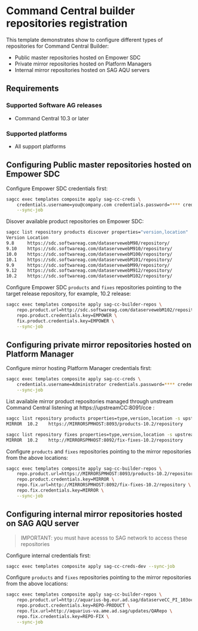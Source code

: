 <!-- Copyright 2013 - 2018 Software AG, Darmstadt, Germany and/or its licensors

   SPDX-License-Identifier: Apache-2.0

    Licensed under the Apache License, Version 2.0 (the "License");
    you may not use this file except in compliance with the License.
    You may obtain a copy of the License at

        http://www.apache.org/licenses/LICENSE-2.0

    Unless required by applicable law or agreed to in writing, software
    distributed under the License is distributed on an "AS IS" BASIS,
     WITHOUT WARRANTIES OR CONDITIONS OF ANY KIND, either express or implied.
     See the License for the specific language governing permissions and

     limitations under the License.                                                  

-->

# Command Central builder repositories registration

This template demonstrates show to configure different types
of repositories for Command Central Builder:

* Public master repositories hosted on Empower SDC
* Private mirror repositories hosted on Platform Managers
* Internal mirror repositories hosted on SAG AQU servers

## Requirements

### Supported Software AG releases

* Command Central 10.3 or later

### Supported platforms

* All support platforms

## Configuring Public master repositories hosted on Empower SDC

Configure Empower SDC credentials first:

```bash
sagcc exec templates composite apply sag-cc-creds \
    credentials.username=you@company.com credentials.password=**** credentials.key=EMPOWER \
    --sync-job
```

Disover available product repositories on Empower SDC:

```bash
sagcc list repository products discover properties="version,location"
Version	Location
9.8    	https://sdc.softwareag.com/dataservewebM98/repository/
9.10   	https://sdc.softwareag.com/dataservewebM910/repository/
10.0   	https://sdc.softwareag.com/dataservewebM100/repository/
10.1   	https://sdc.softwareag.com/dataservewebM101/repository/
9.9    	https://sdc.softwareag.com/dataservewebM99/repository/
9.12   	https://sdc.softwareag.com/dataservewebM912/repository/
10.2   	https://sdc.softwareag.com/dataservewebM102/repository/
```

Configure Empower SDC `products` and `fixes` repositories pointing to
the target release repository, for example, 10.2 release:

```bash
sagcc exec templates composite apply sag-cc-builder-repos \
    repo.product.url=http://sdc.softwareag.com/dataservewebM102/repository \
    repo.product.credentials.key=EMPOWER \
    fix.product.credentials.key=EMPOWER \
    --sync-job
```

## Configuring private mirror repositories hosted on Platform Manager

Configure mirror hosting Platform Manager credentials first:

```bash
sagcc exec templates composite apply sag-cc-creds \
    credentials.username=Administrator credentials.password=**** credentials.key=MIRROR \
    --sync-job
```

List available mirror product repositories managed through unstream Command Central
listening at https://upstreamCC:8091/cce :

```bash
sagcc list repository products properties=type,version,location -s upstreamCC | grep MIRROR
MIRROR	10.2   	https://MIRRORSPMHOST:8093/products-10.2/repository

sagcc list repository fixes properties=type,version,location -s upstreamCC | grep MIRROR
MIRROR	10.2   	http://MIRRORSPMHOST:8092/fix-fixes-10.2/repository
```

Configure `products` and `fixes` repositories pointing to
the mirror repositories from the above locations:

```bash
sagcc exec templates composite apply sag-cc-builder-repos \
    repo.product.url=https://MIRRORSPMHOST:8093/products-10.2/repository \
    repo.product.credentials.key=MIRROR \
    repo.fix.url=http://MIRRORSPMHOST:8092/fix-fixes-10.2/repository \
    repo.fix.credentials.key=MIRROR \
    --sync-job
```

## Configuring internal mirror repositories hosted on SAG AQU server

> IMPORTANT: you must have acesss to SAG network to access these repositories

Configure internal credentials first:

```bash
sagcc exec templates composite apply sag-cc-creds-dev --sync-job
```

Configure `products` and `fixes` repositories pointing to
the mirror repositories from the above locations:

```bash
sagcc exec templates composite apply sag-cc-builder-repos \
    repo.product.url=http://aquarius-bg.eur.ad.sag/dataserveCC_PI_103oct2018/repository \
    repo.product.credentials.key=REPO-PRODUCT \
    repo.fix.url=http://aquarius-va.ame.ad.sag/updates/QARepo \
    repo.fix.credentials.key=REPO-FIX \
    --sync-job
```

